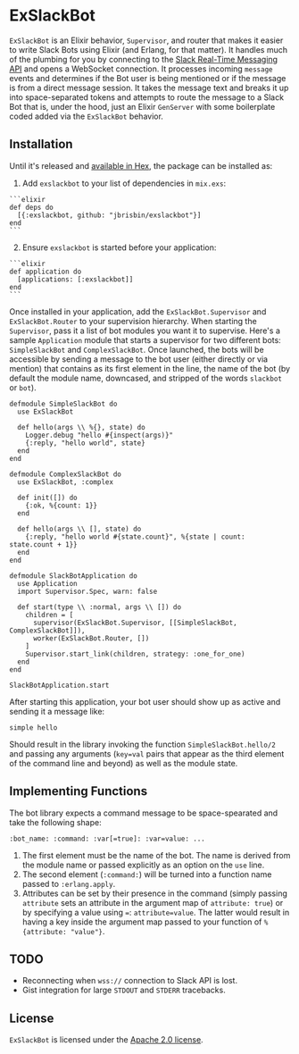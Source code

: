 # ExSlackBot

`ExSlackBot` is an Elixir behavior, `Supervisor`, and router that makes it easier to write Slack Bots using Elixir (and Erlang, for that matter). It handles much of the plumbing for you by connecting to the [Slack Real-Time Messaging API](https://api.slack.com/rtm) and opens a WebSocket connection. It processes incoming `message` events and determines if the Bot user is being mentioned or if the message is from a direct message session. It takes the message text and breaks it up into space-separated tokens and attempts to route the message to a Slack Bot that is, under the hood, just an Elixir `GenServer` with some boilerplate coded added via the `ExSlackBot` behavior.

## Installation

Until it's released and [available in Hex](https://hex.pm/docs/publish), the package can be installed as:

  1. Add `exslackbot` to your list of dependencies in `mix.exs`:

    ```elixir
    def deps do
      [{:exslackbot, github: "jbrisbin/exslackbot"}]
    end
    ```

  2. Ensure `exslackbot` is started before your application:

    ```elixir
    def application do
      [applications: [:exslackbot]]
    end
    ```

Once installed in your application, add the `ExSlackBot.Supervisor` and `ExSlackBot.Router` to your supervision hierarchy. When starting the `Supervisor`, pass it a list of bot modules you want it to supervise. Here's a sample `Application` module that starts a supervisor for two different bots: `SimpleSlackBot` and `ComplexSlackBot`. Once launched, the bots will be accessible by sending a message to the bot user (either directly or via mention) that contains as its first element in the line, the name of the bot (by default the module name, downcased, and stripped of the words `slackbot` or `bot`).

```
defmodule SimpleSlackBot do
  use ExSlackBot

  def hello(args \\ %{}, state) do
    Logger.debug "hello #{inspect(args)}"
    {:reply, "hello world", state}
  end
end

defmodule ComplexSlackBot do
  use ExSlackBot, :complex

  def init([]) do
    {:ok, %{count: 1}}
  end

  def hello(args \\ [], state) do
    {:reply, "hello world #{state.count}", %{state | count: state.count + 1}}
  end
end

defmodule SlackBotApplication do
  use Application
  import Supervisor.Spec, warn: false

  def start(type \\ :normal, args \\ []) do
    children = [
      supervisor(ExSlackBot.Supervisor, [[SimpleSlackBot, ComplexSlackBot]]),
      worker(ExSlackBot.Router, [])
    ]
    Supervisor.start_link(children, strategy: :one_for_one)
  end
end

SlackBotApplication.start
```

After starting this application, your bot user should show up as active and sending it a message like:

```
simple hello
```

Should result in the library invoking the function `SimpleSlackBot.hello/2` and passing any arguments (`key=val` pairs that appear as the third element of the command line and beyond) as well as the module state.

## Implementing Functions

The bot library expects a command message to be space-spearated and take the following shape:

```
:bot_name: :command: :var[=true]: :var=value: ...
```

1. The first element must be the name of the bot. The name is derived from the module name or passed explicitly as an option on the `use` line.
2. The second element (`:command:`) will be turned into a function name passed to `:erlang.apply`.
3. Attributes can be set by their presence in the command (simply passing `attribute` sets an attribute in the argument map of `attribute: true`) or by specifying a value using `=`: `attribute=value`. The latter would result in having a key inside the argument map passed to your function of `%{attribute: "value"}`.

## TODO

* Reconnecting when `wss://` connection to Slack API is lost.
* Gist integration for large `STDOUT` and `STDERR` tracebacks.

## License

`ExSlackBot` is licensed under the [Apache 2.0 license](https://www.apache.org/licenses/LICENSE-2.0).
